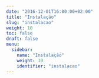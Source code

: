 ```yaml
---
date: "2016-12-01T16:00:00+02:00"
title: "Instalação"
slug: "instalacao"
weight: 10
toc: false
draft: false
menu:
  sidebar:
    name: "Instalação"
    weight: 10
    identifier: "instalacao"
---
```

